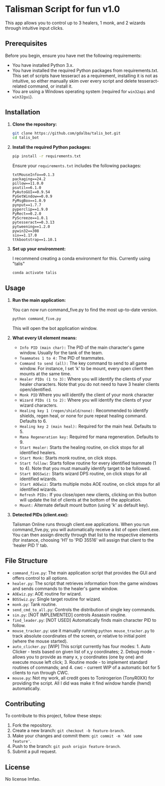# Talisman Script for fun v1.0

This app allows you to control up to 3 healers, 1 monk, and 2 wizards through intuitive input clicks.
## Prerequisites

Before you begin, ensure you have met the following requirements:

- You have installed Python 3.x.
- You have installed the required Python packages from requirements.txt. This set of scripts have tesseract as a requirement, installing it is not as intuitive, so either manually skim over every script and delete tesseract-related command, or install it.
- You are using a Windows operating system (required for `win32api` and `win32gui`).

## Installation

1. **Clone the repository:**

    ```sh
    git clone https://github.com/gdalba/talis_bot.git
    cd talis_bot
    ```

2. **Install the required Python packages:**

    ```sh
    pip install -r requirements.txt
    ```

    Ensure your `requirements.txt` includes the following packages:

    ```
    txtMouseInfo==0.1.3
    packaging==24.2
    pillow==11.0.0
    psutil==6.1.0
    PyAutoGUI==0.9.54
    PyGetWindow==0.0.9
    PyMsgBox==1.0.9
    pynput==1.7.7
    pyperclip==1.9.0
    PyRect==0.2.0
    PyScreeze==1.0.1
    pytesseract==0.3.13
    pytweening==1.2.0
    pywin32==308
    six==1.17.0
    ttkbootstrap==1.10.1
    ```

3. **Set up your environment:**

    I recommend creating a conda environment for this. Currently using "talis"
    ```sh
    conda activate talis
    ```

## Usage

1. **Run the main application:**

    You can now run command_five.py to find the most up-to-date version.
    ```sh
    python command_five.py
    ```

    This will open the bot application window.

2. **What every UI element means:**

    - `Info PID (main char):` The PID of the main character's game window. Usually for the tank of the team.
    - `Teammates 1 to 4:` The PID of teammates.
    - `Command to send (all):` The key command to send to all game window. For instance, I set 'k' to be mount, every open client then mounts at the same time.
    - `Healer PIDs (1 to 3):` Where you will identify the clients of your healer characters. Note that you do not need to have 3 healer clients open/identified.
    - `Monk PID` Where you will identify the client of your monk character
    - `Wizard PIDs (1 to 2):` Where you will identify the clients of your wizard characters.
    - `Healing key 1 (regen/shield/none):` Recommended to identify shields, regen heal, or none for pure repeat healing command. Defaults to 6.
    - `Healing key 2 (main heal):` Required for the main heal. Defaults to 5.
    - `Mana Regeneration key:` Required for mana regeneration. Defaults to 9.
    - `Start Healer:` Starts the healing routine, on click stops for all identified healers.
    - `Start Monk:` Starts monk routine, on click stops.
    - `Start follow:` Starts follow routine for every identified teammate (1 to 4). Note that you must manually identify target to be followed.
    - `Start BOSSwiz:` Starts wizard DPS routine, on click stops for all identified wizards.
    - `Start AOEwiz:` Starts multiple mobs AOE routine, on click stops for all identified wizards.
    - `Refresh PIDs:` If you close/open new clients, clicking on this button will update the list of clients at the bottom of the applcation.
    - `Mount:` Alternate default mount button (using 'k' as default key).

3. **Detected PIDs (client.exe):**

    Talisman Online runs through client.exe applications. When you run command_five.py, you will automatically receive a list of open client.exe. You can then assign directly through that list to the respective elements (for instance, choosing 'H1' to 'PID 35516' will assign that client to the 'healer PID 1' tab.

## File Structure

- `command_five.py`: The main application script that provides the GUI and offers control to all options.
- `healer.py`: The script that retrieves information from the game windows and sends commands to the healer's game window.
- `AOEwiz.py`: AOE routine for wizard.
- `BOSSwiz.py`: Single target routine for wizard.
- `monk.py`: Tank routine.
- `send_cmd_to_all.py`: Controls the distribution of single key commands.
- `sin.py`: [NOT IMPLEMENTED] controls Assassin routine.
-  `find_leader.py`: [NOT USED] Automatically finds main character PID to follow.
-  `mouse_tracker.py`: use it manually running `python mouse_tracker.py` to track absolute coordinates of the screen, or relative to initial point (where the mouse started).
-  `auto_clicker.py`: [WIP] This script currently has four modes: 1. Auto Clicker - tests based on given list of x,y coordinates; 2. Debug mode - allows you to provide as many x, y coordinates (one by one) and execute mouse left click; 3. Routine mode - to implement standard routines of commands; and 4. cwc - current WIP of a automatic bot for 5 clients to run through CWC.
-  `mouse.py`: Not my work, all credit goes to Tonirogerion (TonyR0XX) for providing the script. All I did was make it find window handle (hwnd) automatically.

## Contributing

To contribute to this project, follow these steps:

1. Fork the repository.
2. Create a new branch: `git checkout -b feature-branch`.
3. Make your changes and commit them: `git commit -m 'Add some feature'`.
4. Push to the branch: `git push origin feature-branch`.
5. Submit a pull request.

## License

No license lmfao.

